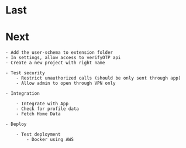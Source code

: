 # Last 

# Next 

    - Add the user-schema to extension folder
    - In settings, allow access to verifyOTP api
    - Create a new project with right name

    - Test security
        - Restrict unauthorized calls (should be only sent through app)
        - Allow admin to open through VPN only

    - Integration

        - Integrate with App
        - Check for profile data
        - Fetch Home Data

    - Deploy

        - Test deployment
            - Docker using AWS

